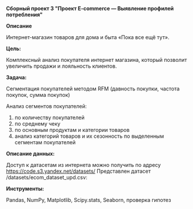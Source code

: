 **Сборный проект 3 "Проект E-commerce — Выявление профилей потребления"**

**Описание**

Интернет-магазин товаров для дома и быта «Пока все ещё тут».

**Цель:**

Комплексный анализ покупателя интернет магазина, который позволит увеличить продажи и лояльность клиентов.

**Задача:**

Сегментация покупателей методом RFM (давность покупки, частота покупок, сумма покупок)

Анализ сегментов покупателей:
1. по количеству покупателей
2. по среднему чеку
3. по основным продуктам и категории товаров
4. анализ категорий товаров и их сезонность по выделенным сегментам покупателей

**Описание данных:**

Доступ к датасетам из интернета можно получить по адресу https://code.s3.yandex.net/datasets/ Представлен датасет /datasets/ecom_dataset_upd.csv:

**Инструменты:**

Pandas, NumPy, Matplotlib, Scipy.stats, Seaborn, проверка гипотез
